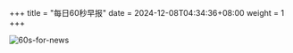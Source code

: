 +++
title = "每日60秒早报"
date = 2024-12-08T04:34:36+08:00
weight = 1
+++

![60s-for-news](/img/zaobao/zaobao.png "由 ALAPI 提供支持")
